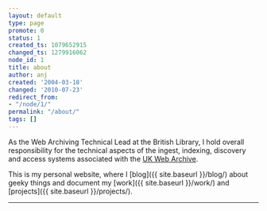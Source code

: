 ```yaml
---
layout: default
type: page
promote: 0
status: 1
created_ts: 1079652915
changed_ts: 1279916062
node_id: 1
title: about
author: anj
created: '2004-03-18'
changed: '2010-07-23'
redirect_from:
- "/node/1/"
permalink: "/about/"
tags: []
---
```


As the Web Archiving Technical Lead at the British Library, I hold overall responsibility for the technical aspects of the ingest, indexing, discovery and access systems associated with the [UK Web Archive](http://www.webarchive.org.uk/).

This is my personal website, where I [blog]({{ site.baseurl }}/blog/) about geeky things and document my [work]({{ site.baseurl }}/work/) and [projects]({{ site.baseurl }}/projects/).

----

<!--

* York etc. Dig info out of disk image. 
* <http://web.archive.org/web/19980110184053/http://www.ph.ed.ac.uk/~anj/>
* <http://web.archive.org/web/20030622214621/http://anjackson.net/all.html>
* <http://web.archive.org/web/20030715050253/http://anjackson.net/me/weblog/>
* <http://web.archive.org/web/20030715050404/http://anjackson.net/me/weblog/archive/>
* <http://web.archive.org/web/20021130153556/http://www.epcc.ed.ac.uk/~andrewj/>
* <http://www2.ph.ed.ac.uk/cmatter/cgi-bin/archive/show.cgi?db=projects&id=2>
* <http://web.archive.org/web/20150109234140/http://nutshells.anjackson.net/>

* 1983 RoGu in a cafe - weymouth tall ships - see wikipedia
* VIC-20
* uncle petes zx spectrum
* spectrum +2
* school pets bbcs and acorns
* a3000 c. 14? 1990?

<script type="text/javascript" src="http://www.linkedin.com/js/public-profile/widget-os.js"></script>
<a class="linkedin-profileinsider-inline" href="http://www.linkedin.com/in/andrewnjackson">Andrew Jackson</a>

* <a href="http://twitter.com/lovelycode">@lovelycode</a>
* [My LinkedIn Profile](http://uk.linkedin.com/in/andrewnjackson)
* <a href="http://del.icio.us/beardedstoat" rel="me">Andy's del.icio.us links</a>.
* <a href="http://www.flickr.com/photos/andy-and-eilidh/" rel="me">Our flickr photos</a>.
* [Look at the site map]({{ site.baseurl }}/sitemap/).
* <a href="{{ site.baseurl }}/work/">WORK</a>
* <a href="{{ site.baseurl }}/img-n/">IMAGES</a>
* <a href="{{ site.baseurl }}/geek/">GEEK</a>

<ul class="dropdown-menu">
  <li><a href="{{ site.baseurl }}/projects/">PROJECTS</a></li>
  <li><a href="{{ site.baseurl }}/projects/digipres.org/">DIGIPRES.ORG</a></li>
  <li><a href="{{ site.baseurl }}/projects/keeping-codes/">KEEPING CODES</a></li>
  <li class="divider"></li>
  <li><a href="{{ site.baseurl }}/single-post.html">SINGLE POST</a></li>
  <li><a href="{{ site.baseurl }}/portfolio.html">PORTFOLIO</a></li>
  <li><a href="{{ site.baseurl }}/single-project.html">SINGLE PROJECT</a></li>
</ul>

-->

<!-- Start of Flickr Badge -->
<style type="text/css">
/*
Images are wrapped in divs classed "flickr_badge_image" with ids
"flickr_badge_imageX" where "X" is an integer specifying ordinal position.
Below are some styles to get you started!
*/
#flickr_badge_uber_wrapper {text-align:center; width:100%;}
#flickr_badge_wrapper {padding:0px 0 0px 0;}
.flickr_badge_image {margin:0 !important; display: inline; }
.flickr_badge_image img {border: 1px solid white !important; margin: 2px !important;}
#flickr_badge_source {text-align:left; margin:0 10px 0 10px;}
#flickr_badge_icon {float:left; margin-right:5px;}
#flickr_www {display:none; padding:0 10px 0 10px !important; font: 11px Arial, Helvetica, Sans serif !important; color:#ffffff !important;}
#flickr_badge_uber_wrapper a:hover,
#flickr_badge_uber_wrapper a:link,
#flickr_badge_uber_wrapper a:active,
#flickr_badge_uber_wrapper a:visited {text-decoration:none !important; background:inherit !important;color:#3993ff;}
#flickr_badge_wrapper {}
#flickr_badge_source {padding:0 !important; font: 11px Arial, Helvetica, Sans serif !important; color:#666666 !important;}
</style>
<div id="flickr_badge_uber_wrapper"><a href="http://www.flickr.com" id="flickr_www">www.<strong style="color:#3993ff">flick<span style="color:#ff1c92">r</span></strong>.com</a><div id="flickr_badge_wrapper">
<script type="text/javascript" src="http://www.flickr.com/badge_code_v2.gne?count=9&amp;display=random&amp;size=s&amp;layout=x&amp;source=user&amp;user=8540657%40N08"></script>
</div></div>
<!-- End of Flickr Badge -->
